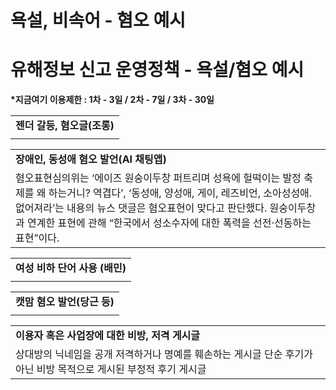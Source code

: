 # 욕설, 비속어 - 혐오 예시

**유해정보 신고 운영정책 - 욕설/혐오 예시**
===========================

**\*지금여기 이용제한 : 1차 - 3일 / 2차 - 7일 / 3차 - 30일**

|  |
| --- |
| **젠더 갈등, 혐오글(조롱)** |
|  |

|  |
| --- |
| **장애인, 동성애 혐오 발언(AI 채팅앱)** |
| 혐오표현심의위는 ‘에이즈 원숭이두창 퍼트리며 성욕에 헐떡이는 발정 축제를 왜 하는거니? 역겹다’, ‘동성애, 양성애, 게이, 레즈비언, 소아성성애. 없어져라’는 내용의 뉴스 댓글은 혐오표현이 맞다고 판단했다.  원숭이두창과 연계한 표현에 관해 “한국에서 성소수자에 대한 폭력을 선전·선동하는 표현”이다. |

|  |
| --- |
| **여성 비하 단어 사용 (배민)** |
|  |

|  |
| --- |
| **캣맘 혐오 발언(당근 등)** |
|  |

|  |
| --- |
| **이용자 혹은 사업장에 대한 비방, 저격 게시글** |
| 상대방의 닉네임을 공개 저격하거나 명예를 훼손하는 게시글      단순 후기가 아닌 비방 목적으로 게시된 부정적 후기 게시글 |